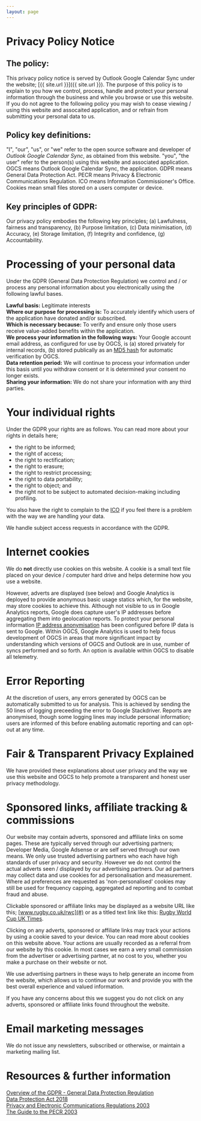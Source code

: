 ```yaml
---
layout: page
---
```

# Privacy Policy Notice

## The policy:
This privacy policy notice is served by Outlook Google Calendar Sync under the website; [{{ site.url }}]({{ site.url }}). The purpose of this policy is to explain to you how we control, process, handle and protect your personal information through the business and while you browse or use this website. If you do not agree to the following policy you may wish to cease viewing / using this website and assocaited application, and or refrain from submitting your personal data to us.

## Policy key definitions:
"I", "our", "us", or "we" refer to the open source software and developer of *Outlook Google Calendar Sync*, as obtained from this website.
"you", "the user" refer to the person(s) using this website and associated application.
OGCS means Outlook Google Calendar Sync, the application.
GDPR means General Data Protection Act.
PECR means Privacy & Electronic Communications Regulation.
ICO means Information Commissioner's Office.
Cookies mean small files stored on a users computer or device.

## Key principles of GDPR:

Our privacy policy embodies the following key principles; (a) Lawfulness, fairness and transparency, (b) Purpose limitation, (c) Data minimisation, (d) Accuracy, (e) Storage limitation, (f) Integrity and confidence, (g) Accountability.

# Processing of your personal data

Under the GDPR (General Data Protection Regulation) we control and / or process any personal information about you electronically using the following lawful bases.

**Lawful basis:** Legitimate interests  
**Where our purpose for processing is:** To accurately identify which users of the application have donated and/or subscribed.  
**Which is necessary because:** To verify and ensure only those users receive value-added benefits within the application.  
**We process your information in the following ways:** Your Google account email address, as configured for use by OGCS, is (a) stored privately for internal records, (b) stored publically as an [MD5&nbsp;hash](https://en.wikipedia.org/wiki/MD5) for automatic verification by OGCS.  
**Data retention period:** We will continue to process your information under this basis until you withdraw consent or it is determined your consent no longer exists.  
**Sharing your information:** We do not share your information with any third parties.

# Your individual rights
Under the GDPR your rights are as follows. You can read more about your rights in details here;

* the right to be informed;
* the right of access;
* the right to rectification;
* the right to erasure;
* the right to restrict processing;
* the right to data portability;
* the right to object; and
* the right not to be subject to automated decision-making including profiling.

You also have the right to complain to the [ICO](https://www.ico.org.uk) if you feel there is a problem with the way we are handling your data.

We handle subject access requests in accordance with the GDPR.

# Internet cookies
We do **not** directly use cookies on this website. A cookie is a small text file placed on your device / computer hard drive and helps determine how you use a website. 

However, adverts are displayed (see below) and Google Analytics is deployed to provide anonymous basic usage statics which, for the website, may store cookies to achieve this. Although not visible to us in Google Analytics reports, Google does capture user's IP addresses before aggregating them into geolocation reports. To protect your personal information [IP address anonymisation](https://support.google.com/analytics/answer/2763052?hl=en) has been configured before IP data is sent to Google. Within OGCS, Google Analytics is used to help focus development of OGCS in areas that more significant impact by understanding which versions of OGCS and Outlook are in use, number of syncs performed and so forth. An option is available within OGCS to disable all telemetry.

# Error Reporting

At the discretion of users, any errors generated by OGCS can be automatically submitted to us for analysis. This is achieved by sending the 50 lines of logging preceeding the error to Google Stackdriver. Reports are anonymised, though some logging lines may include personal information; users are informed of this before enabling automatic reporting and can opt-out at any time.

# Fair & Transparent Privacy Explained
We have provided these explanations about user privacy and the way we use this website and OGCS to help promote a transparent and honest user privacy methodology.

# Sponsored links, affiliate tracking & commissions
Our website may contain adverts, sponsored and affiliate links on some pages. These are typically served through our advertising partners; Developer Media, Google Adsense or are self served through our own means. We only use trusted advertising partners who each have high standards of user privacy and security. However we do not control the actual adverts seen / displayed by our advertising partners. Our ad partners may collect data and use cookies for ad personalisation and measurement. Where ad preferences are requested as 'non-personalised' cookies may still be used for frequency capping, aggregated ad reporting and to combat fraud and abuse.

Clickable sponsored or affiliate links may be displayed as a website URL like this; [www.rugby.co.uk/rwc](#) or as a titled text link like this: [Rugby World Cup UK Times](#).

Clicking on any adverts, sponsored or affiliate links may track your actions by using a cookie saved to your device. You can read more about cookies on this website above. Your actions are usually recorded as a referral from our website by this cookie. In most cases we earn a very small commission from the advertiser or advertising partner, at no cost to you, whether you make a purchase on their website or not.

We use advertising partners in these ways to help generate an income from the website, which allows us to continue our work and provide you with the best overall experience and valued information.

If you have any concerns about this we suggest you do not click on any adverts, sponsored or affiliate links found throughout the website.

# Email marketing messages

We do not issue any newsletters, subscribed or otherwise, or maintain a marketing mailing list.

# Resources & further information

[Overview of the GDPR - General Data Protection Regulation](https://ico.org.uk/for-organisations/data-protection-reform/overview-of-the-gdpr/)  
[Data Protection Act 2018](http://www.legislation.gov.uk/ukpga/2018/12/contents/enacted)  
[Privacy and Electronic Communications Regulations 2003](http://www.legislation.gov.uk/uksi/2003/2426/contents/made)  
[The Guide to the PECR 2003](https://ico.org.uk/for-organisations/guide-to-pecr/)

